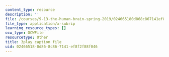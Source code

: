 ```yaml
---
content_type: resource
description: ''
file: /courses/9-13-the-human-brain-spring-2019/024665180d868c867141ef8f2f88f046_YpcIKKoDxLg.srt
file_type: application/x-subrip
learning_resource_types: []
ocw_type: OCWFile
resourcetype: Other
title: 3play caption file
uid: 02466518-0d86-8c86-7141-ef8f2f88f046
---
```

